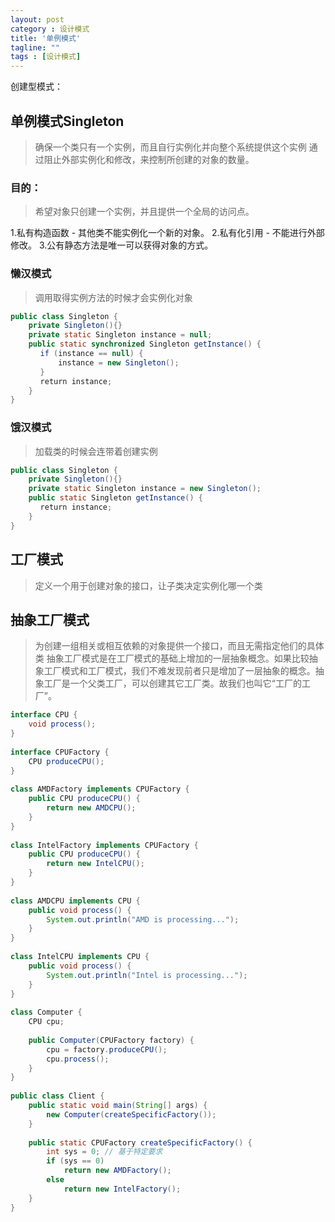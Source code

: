 ```yaml
---
layout: post
category : 设计模式
title: '单例模式'
tagline: ""
tags : [设计模式]
---
```


创建型模式：

## 单例模式Singleton

> 确保一个类只有一个实例，而且自行实例化并向整个系统提供这个实例
> 通过阻止外部实例化和修改，来控制所创建的对象的数量。

### 目的：

> 希望对象只创建一个实例，并且提供一个全局的访问点。

1.私有构造函数 - 其他类不能实例化一个新的对象。
2.私有化引用 - 不能进行外部修改。
3.公有静态方法是唯一可以获得对象的方式。

### 懒汉模式

> 调用取得实例方法的时候才会实例化对象

```java
public class Singleton {
    private Singleton(){}
    private static Singleton instance = null;
    public static synchronized Singleton getInstance() {
　　　　if (instance == null) {
　　　　    instance = new Singleton();
　　　　}
　　　　return instance;
    }
}
```

### 饿汉模式

> 加载类的时候会连带着创建实例

```java
public class Singleton {
    private Singleton(){}
    private static Singleton instance = new Singleton();
    public static Singleton getInstance() {
　　　　return instance;
    }
}
```
## 工厂模式

> 定义一个用于创建对象的接口，让子类决定实例化哪一个类

## 抽象工厂模式

> 为创建一组相关或相互依赖的对象提供一个接口，而且无需指定他们的具体类
> 抽象工厂模式是在工厂模式的基础上增加的一层抽象概念。如果比较抽象工厂模式和工厂模式，我们不难发现前者只是增加了一层抽象的概念。抽象工厂是一个父类工厂，可以创建其它工厂类。故我们也叫它“工厂的工厂”。

```java
interface CPU {
    void process();
}
 
interface CPUFactory {
    CPU produceCPU();
}
 
class AMDFactory implements CPUFactory {
    public CPU produceCPU() {
        return new AMDCPU();
    }
}
 
class IntelFactory implements CPUFactory {
    public CPU produceCPU() {
        return new IntelCPU();
    }
}
 
class AMDCPU implements CPU {
    public void process() {
        System.out.println("AMD is processing...");
    }
}
 
class IntelCPU implements CPU {
    public void process() {
        System.out.println("Intel is processing...");
    }
}
 
class Computer {
    CPU cpu;
 
    public Computer(CPUFactory factory) {
        cpu = factory.produceCPU();
        cpu.process();
    }
}
 
public class Client {
    public static void main(String[] args) {
        new Computer(createSpecificFactory());
    }
 
    public static CPUFactory createSpecificFactory() {
        int sys = 0; // 基于特定要求
        if (sys == 0) 
            return new AMDFactory();
        else
            return new IntelFactory();
    }
}
```




